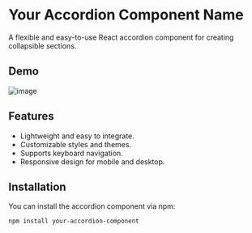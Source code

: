 # Your Accordion Component Name

A flexible and easy-to-use React accordion component for creating collapsible sections.

## Demo


![image](https://github.com/Kritika30032002/ReactCreations/assets/142514166/b45a8efe-0cdc-4044-ba8a-59a6c035d8ae)

## Features

- Lightweight and easy to integrate.
- Customizable styles and themes.
- Supports keyboard navigation.
- Responsive design for mobile and desktop.

## Installation

You can install the accordion component via npm:

```bash
npm install your-accordion-component

```